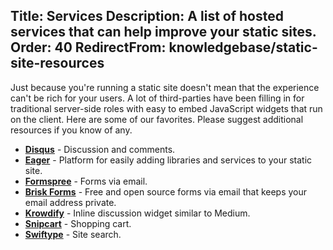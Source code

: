 Title: Services
Description: A list of hosted services that can help improve your static sites.
Order: 40
RedirectFrom: knowledgebase/static-site-resources
---
Just because you're running a static site doesn't mean that the experience can't be rich for your users. A lot of third-parties have been filling in for traditional server-side roles with easy to embed JavaScript widgets that run on the client. Here are some of our favorites. Please suggest additional resources if you know of any.
  
- **[Disqus](https://disqus.com)** - Discussion and comments.
- **[Eager](https://eager.io/)** - Platform for easily adding libraries and services to your static site.
- **[Formspree](http://formspree.io/)** - Forms via email.
- **[Brisk Forms](https://www.briskforms.com/)** - Free and open source forms via email that keeps your email address private.
- **[Krowdify](http://www.krowdify.com/)** - Inline discussion widget similar to Medium.
- **[Snipcart](https://snipcart.com/)** - Shopping cart.
- **[Swiftype](https://swiftype.com/)** - Site search.


